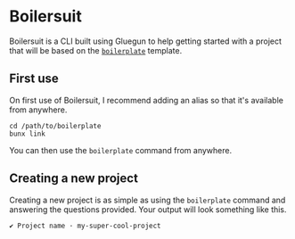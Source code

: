 # Boilersuit

Boilersuit is a CLI built using Gluegun to help getting started with a project that will be based on the [`boilerplate`](https://github.com/lewishowles/boilerplate) template.

## First use

On first use of Boilersuit, I recommend adding an alias so that it's available from anywhere.

```
cd /path/to/boilerplate
bunx link
```

You can then use the `boilerplate` command from anywhere.

## Creating a new project

Creating a new project is as simple as using the `boilerplate` command and answering the questions provided. Your output will look something like this.

```
✔ Project name · my-super-cool-project
```
